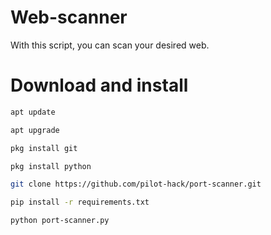 # Web-scanner
With this script, you can scan your desired web.

# Download and install 
```bash
apt update

apt upgrade

pkg install git 

pkg install python

git clone https://github.com/pilot-hack/port-scanner.git

pip install -r requirements.txt

python port-scanner.py
